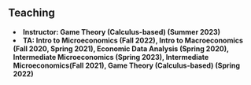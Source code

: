 ## Teaching

<h4 style="margin:0 10px 0;"><li>Instructor: Game Theory (Calculus-based) (Summer 2023) </li></h4>


<h4 style="margin:0 10px 0;"><li>TA: Intro to Microeconomics (Fall 2022), Intro to Macroeconomics (Fall 2020, Spring 2021), Economic Data Analysis (Spring 2020), Intermediate Microeconomics (Spring 2023), Intermediate Microeconomics(Fall 2021), Game Theory (Calculus-based) (Spring 2022) </li></h4>
